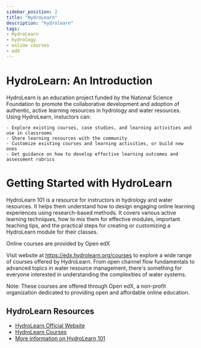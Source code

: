 ```yaml
---
sidebar_position: 2
title: "HydroLearn"
description: "hydrolearn"
tags: 
- HydroLearn
- hydrology
- online courses
- edX
---
```


# HydroLearn: An Introduction

HydroLearn is an education project funded by the National Science Foundation to promote the collaborative development and adoption of authentic, active learning resources in hydrology and water resources. Using HydroLearn, instuctors can:

    - Explore existing courses, case studies, and learning activities and use in classrooms
    - Share learning resources with the community
    - Customize existing courses and learning activities, or build new ones
    - Get guidance on how to develop effective learning outcomes and assessment rubrics 

# Getting Started with HydroLearn

HydroLearn 101 is a resource for instructors in hydrology and water resources. It helps them understand how to design engaging online learning experiences using research-based methods. It covers various active learning techniques, how to mix them for effective modules, important teaching tips, and the practical steps for creating or customizing a HydroLearn module for their classes.

Online courses are provided by Open edX

Visit website at https://edx.hydrolearn.org/courses to explore a wide range of courses offered by HydroLearn. From open channel flow fundamentals to advanced topics in water resource management, there's something for everyone interested in understanding the complexities of water systems. 

Note: These courses are offered through Open edX, a non-profit organization dedicated to providing open and affordable online education.

## HydroLearn Resources
- [HydroLearn Official Website](https://www.hydrolearn.org/)
- [HydroLearn Courses](https://edx.hydrolearn.org/courses)
- [More information on HydroLearn 101](https://www.hydrolearn.org/hydrolearn-101/)